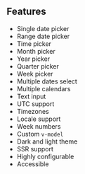 ## Features

- Single date picker
- Range date picker
- Time picker
- Month picker
- Year picker
- Quarter picker
- Week picker
- Multiple dates select
- Multiple calendars
- Text input
- UTC support
- Timezones
- Locale support
- Week numbers
- Custom `v-model`
- Dark and light theme
- SSR support
- Highly configurable
- Accessible
